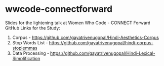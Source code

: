 # wwcode-connectforward
Slides for the lightening talk at Women Who Code - CONNECT Forward
GitHub Links for the Study:
1. Corpus - https://github.com/gayatrivenugopal/Hindi-Aesthetics-Corpus
2. Stop Words List - https://github.com/gayatrivenugopal/hindi-corpus-stoplemmas
3. Data Processing - https://github.com/gayatrivenugopal/Hindi-Lexical-Simplification
